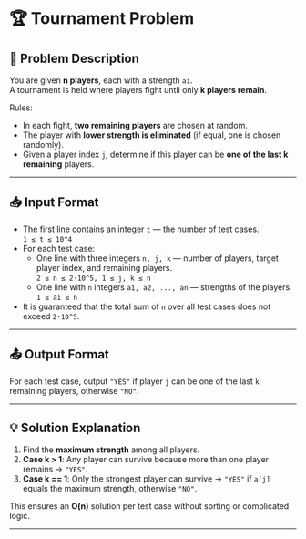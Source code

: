 # 🏆 Tournament Problem

## 📝 Problem Description
You are given **n players**, each with a strength `ai`.  
A tournament is held where players fight until only **k players remain**.

Rules:
- In each fight, **two remaining players** are chosen at random.
- The player with **lower strength is eliminated** (if equal, one is chosen randomly).
- Given a player index `j`, determine if this player can be **one of the last k remaining** players.

---

## 📥 Input Format
- The first line contains an integer `t` — the number of test cases.  
  `1 ≤ t ≤ 10^4`
- For each test case:
  - One line with three integers `n, j, k` — number of players, target player index, and remaining players.  
    `2 ≤ n ≤ 2⋅10^5, 1 ≤ j, k ≤ n`
  - One line with `n` integers `a1, a2, ..., an` — strengths of the players.  
    `1 ≤ ai ≤ n`
- It is guaranteed that the total sum of `n` over all test cases does not exceed `2⋅10^5`.

---

## 📤 Output Format
For each test case, output `"YES"` if player `j` can be one of the last `k` remaining players, otherwise `"NO"`.

---

## 💡 Solution Explanation
1. Find the **maximum strength** among all players.
2. **Case k > 1**: Any player can survive because more than one player remains → `"YES"`.
3. **Case k == 1**: Only the strongest player can survive → `"YES"` if `a[j]` equals the maximum strength, otherwise `"NO"`.

This ensures an **O(n)** solution per test case without sorting or complicated logic.

---


